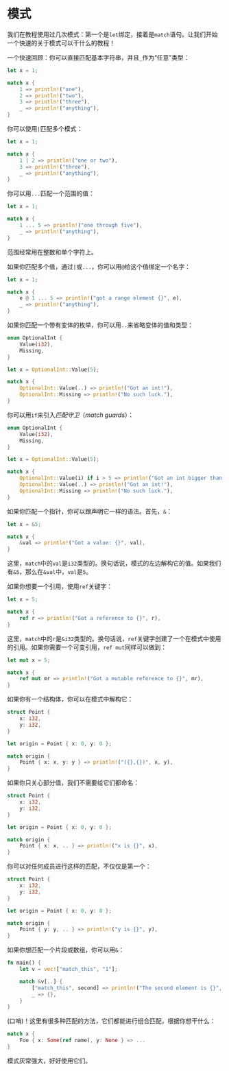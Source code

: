 # 模式
我们在教程使用过几次模式：第一个是`let`绑定，接着是`match`语句。让我们开始一个快速的关于模式可以干什么的教程！

一个快速回顾：你可以直接匹配基本字符串，并且`_`作为“任意”类型：
```rust
let x = 1;

match x {
    1 => println!("one"),
    2 => println!("two"),
    3 => println!("three"),
    _ => println!("anything"),
}
```
你可以使用`|`匹配多个模式：
```rust
let x = 1;

match x {
    1 | 2 => println!("one or two"),
    3 => println!("three"),
    _ => println!("anything"),
}
```
你可以用`...`匹配一个范围的值：
```rust
let x = 1;

match x {
    1 ... 5 => println!("one through five"),
    _ => println!("anything"),
}
```
范围经常用在整数和单个字符上。

如果你匹配多个值，通过`|`或`...`，你可以用`@`给这个值绑定一个名字：
```rust
let x = 1;

match x {
    e @ 1 ... 5 => println!("got a range element {}", e),
    _ => println!("anything"),
}
```
如果你匹配一个带有变体的枚举，你可以用`..`来省略变体的值和类型：
```rust
enum OptionalInt {
    Value(i32),
    Missing,
}

let x = OptionalInt::Value(5);

match x {
    OptionalInt::Value(..) => println!("Got an int!"),
    OptionalInt::Missing => println!("No such luck."),
}
```
你可以用`if`来引入*匹配守卫*（*match guards*）：
```rust
enum OptionalInt {
    Value(i32),
    Missing,
}

let x = OptionalInt::Value(5);

match x {
    OptionalInt::Value(i) if i > 5 => println!("Got an int bigger than five!"),
    OptionalInt::Value(..) => println!("Got an int!"),
    OptionalInt::Missing => println!("No such luck."),
}
```
如果你匹配一个指针，你可以跟声明它一样的语法。首先，`&`：
```rust
let x = &5;

match x {
    &val => println!("Got a value: {}", val),
}
```
这里，`match`中的`val`是`i32`类型的。换句话说，模式的左边解构它的值。如果我们有`&5`，那么在`&val`中，`val`是`5`。

如果你想要一个引用，使用`ref`关键字：
```rust
let x = 5;

match x {
    ref r => println!("Got a reference to {}", r),
}
```
这里，`match`中的`r`是`&i32`类型的。换句话说，`ref`关键字创建了一个在模式中使用的引用。如果你需要一个可变引用，`ref mut`同样可以做到：
```rust
let mut x = 5;

match x {
    ref mut mr => println!("Got a mutable reference to {}", mr),
}
```
如果你有一个结构体，你可以在模式中解构它：
```rust
struct Point {
    x: i32,
    y: i32,
}

let origin = Point { x: 0, y: 0 };

match origin {
    Point { x: x, y: y } => println!("({},{})", x, y),
}
```
如果你只关心部分值，我们不需要给它们都命名：
```rust
struct Point {
    x: i32,
    y: i32,
}

let origin = Point { x: 0, y: 0 };

match origin {
    Point { x: x, .. } => println!("x is {}", x),
}
```
你可以对任何成员进行这样的匹配，不仅仅是第一个：
```rust
struct Point {
    x: i32,
    y: i32,
}

let origin = Point { x: 0, y: 0 };

match origin {
    Point { y: y, .. } => println!("y is {}", y),
}
```
如果你想匹配一个片段或数组，你可以用`&`：
```rust
fn main() {
    let v = vec!["match_this", "1"];

    match &v[..] {
        ["match_this", second] => println!("The second element is {}", second),
        _ => {},
    }
}
```
(口哨)！这里有很多种匹配的方法，它们都能进行组合匹配，根据你想干什么：
```rust
match x {
    Foo { x: Some(ref name), y: None } => ...
}
```
模式灰常强大，好好使用它们。
